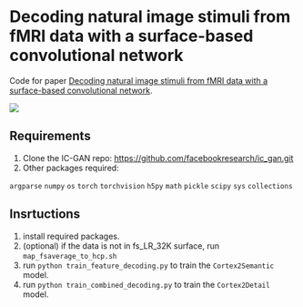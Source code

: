 # Decoding natural image stimuli from fMRI data with a surface-based convolutional network

Code for paper [Decoding natural image stimuli from fMRI data with a surface-based convolutional network](https://arxiv.org/abs/2212.02409).

![](/model.png)

## Requirements
1. Clone the IC-GAN repo: https://github.com/facebookresearch/ic_gan.git
2. Other packages required:

 `argparse`
`numpy`
`os` 
`torch`
`torchvision`
`h5py`
`math`
`pickle`
`scipy`
`sys`
`collections`

## Insrtuctions
1. install required packages.
2. (optional) if the data is not in fs_LR_32K surface, run `map_fsaverage_to_hcp.sh`
2. run `python train_feature_decoding.py` to train the `Cortex2Semantic` model.
3. run `python train_combined_decoding.py` to train the `Cortex2Detail` model.
